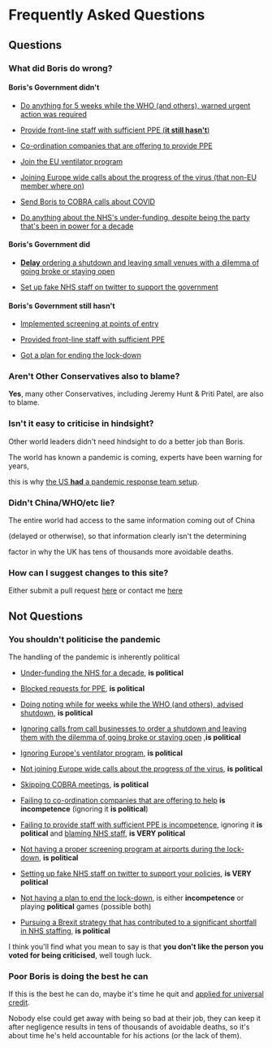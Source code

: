# Frequently Asked Questions

## Questions

### What did Boris do wrong?

#### Boris's Government didn't

* [Do anything for 5 weeks while the WHO (and others), warned urgent action was required][Did nothing]

* [Provide front-line staff with sufficient PPE (**it still hasn't**)][No PPE]

* [Co-ordination companies that are offering to provide PPE][Uncoordinated]

* [Join the EU ventilator program][Rejected Ventilators]

* [Joining Europe wide calls about the progress of the virus (that non-EU member where on)][European Calls]

* [Send Boris to COBRA calls about COVID][Missed COBRA Meetings]

* [Do anything about the NHS's under-funding, despite being the party that's been in power for a decade][NHS under-funding]

#### Boris's Government did

* [**Delay** ordering a shutdown and leaving small venues with a dilemma of going broke or staying open][Slow Shutdown]

* [Set up fake NHS staff on twitter to support the government][Fake Doctors]

#### Boris's Government still hasn't

* [Implemented screening at points of entry][No Screening]

* [Provided front-line staff with sufficient PPE][No PPE]

* [Got a plan for ending the lock-down][No Plan]

### Aren't Other Conservatives also to blame?

**Yes**, many other Conservatives, including Jeremy Hunt & Priti Patel, are also to blame.

### Isn't it easy to criticise in hindsight?

Other world leaders didn't need hindsight to do a better job than Boris.

The world has known a pandemic is coming, experts have been warning for years,

this is why [the US **had** a pandemic response team setup](https://www.theguardian.com/world/2020/apr/03/trump-scrapped-pandemic-early-warning-program-system-before-coronavirus).

### Didn't China/WHO/etc lie?

The entire world had access to the same information coming out of China 

(delayed or otherwise), so that information clearly isn't the determining

factor in why the UK has tens of thousands more avoidable deaths.

### How can I suggest changes to this site?

Either submit a pull request [here](https://gitlab.com/killedby/KilledbyBoris) or contact me [here](mailto:killedby@killedbyboris.com)

## Not Questions

### You shouldn't politicise the pandemic

The handling of the pandemic is inherently political

* [Under-funding the NHS for a decade][NHS under-funding], **is political**

* [Blocked requests for PPE][Blocked PPE], **is political**

* [Doing noting while for weeks while the WHO (and others), advised shutdown][Did Nothing], **is political**

* [Ignoring calls from call businesses to order a shutdown and leaving them with the dilemma of going broke or staying open][Slow shutdown] ,**is political**

* [Ignoring Europe's ventilator program][Rejected Ventilators], **is political**

* [Not joining Europe wide calls about the progress of the virus][European Calls], **is political**

* [Skipping COBRA meetings][Missed COBRA Meetings], **is political**

* [Failing to co-ordination companies that are offering to help][Uncoordinated] **is incompetence** (ignoring it **is political**)

* [Failing to provide staff with sufficient PPE is incompetence][No PPE], ignoring it **is political** and [blaming NHS staff], **is VERY political**

* [Not having a proper screening program at airports during the lock-down][No Screening], **is political**

* [Setting up fake NHS staff on twitter to support your policies][Fake Doctors], **is VERY political**

* [Not having a plan to end the lock-down][No Plan], is either **incompetence** or playing **political** games (possible both)

* [Pursuing a Brexit strategy that has contributed to a significant shortfall in NHS staffing](https://www.kingsfund.org.uk/publications/articles/brexit-implications-health-social-care), **is political**

I think you'll find what you mean to say is that **you don't like the person you voted for being criticised**,
well tough luck.


### Poor Boris is doing the best he can

If this is the best he can do, maybe it's time he quit and 
[applied for universal credit](https://www.theguardian.com/world/2020/mar/26/universal-credit-claims-almost-impossible-as-more-than-500000-apply).

Nobody else could get away with being so bad at their job, 
they can keep it after negligence results in tens of thousands of avoidable deaths,
so it's about time he's held accountable for his actions (or the lack of them).


[NHS Under-funding]: https://fullfact.org/media/uploads/changes_in_uk_public_spending_on_health_by_govt.png
[Did Nothing]: https://www.thetimes.co.uk/article/coronavirus-38-days-when-britain-sleepwalked-into-disaster-hq3b9tlgh
[No PPE]: https://www.bma.org.uk/news-and-opinion/doctors-still-without-adequate-supplies-of-ppe-major-bma-survey-finds
[Blocked PPE]: https://inews.co.uk/news/health/coronavirus-jeremy-hunt-department-health-personal-protective-equipment-2521180
[Uncoordinated]: https://www.theguardian.com/fashion/2020/apr/16/government-ignores-uk-textiles-firms-desperate-to-make-ppe
[Rejected Ventilators]: https://www.independent.co.uk/news/uk/politics/coronavirus-brussels-uk-ventilators-eu-scheme-communication-a9430571.html
[No Screening]: https://metro.co.uk/2020/04/18/flights-still-bringing-15000-people-day-uk-no-screening-12574861/
[No Plan]: https://www.nytimes.com/2020/04/16/world/europe/uk-coronavirus-lockdown-exit.html
[Slow Shutdown]: https://www.dailymail.co.uk/news/article-8120425/London-stays-open-business-Cafes-shops-flout-government-advice-shut-down.html
[European Calls]: https://twitter.com/GerardAraud/status/1238227457284726784
[Missed COBRA Meetings]: https://www.mirror.co.uk/news/politics/boris-johnson-skipped-five-cobra-21889286
[blaming NHS staff]: https://www.theguardian.com/society/2020/apr/10/matt-hancock-urges-public-not-to-overuse-ppe
[Fake Doctors]: https://twitter.com/jdpoc/status/1252266724449230848
